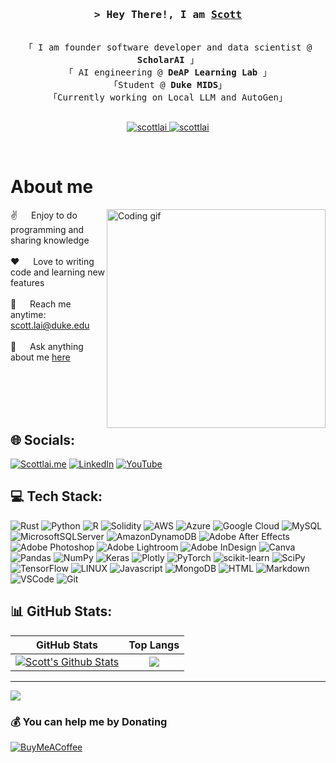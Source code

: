 <!--
<h2 align="center">
  Welcome to ScottLL AI World!
  <img src="https://media.giphy.com/media/hvRJCLFzcasrR4ia7z/giphy.gif" width="28">
</h2>
-->

<!--
<p align="center">
  <a href="https://github.com/alsiam"><img src="https://readme-typing-svg.herokuapp.com/?lines=Self%20Taught%20Programmer;Front%20End%20Developer;1.5%2B%20years%20of%20coding%20experience;Always%20learning%20new%20things&center=true&width=380&height=45"></a>
</p>

 -->
 

<!-- Intro  -->
<h3 align="center">
        <samp>&gt; Hey There!, I am
                <b><a target="_blank" href="https://scottlai.me">Scott</a></b>
        </samp>
</h3>


<p align="center"> 
  <samp>
    <br>
    「 I am founder software developer and data scientist @ <b>ScholarAI</b> 」<br>
   「  AI engineering @ <b>DeAP Learning Lab</b> 」<br>
    「Student @ <b src="https://datascience.duke.edu/">Duke MIDS</b>」<br>
    「Currently working on Local LLM and AutoGen」
    <br>
    <br>
  </samp>
</p>

<p align="center">
 <a href="https://scottlai.me" target="blank">
  <img src="https://img.shields.io/badge/Website-DC143C?style=for-the-badge&logo=medium&logoColor=white" alt="scottlai" />
 </a>
 <a href="[https://linkedin.com/in/al-siam](https://www.linkedin.com/in/scottlaiq/)" target="_blank">
  <img src="https://img.shields.io/badge/LinkedIn-0077B5?style=for-the-badge&logo=linkedin&logoColor=white" alt="scottlai"/>
 </a>
<!--  <a href="https://twitter.com/alsiam_dev" target="_blank">
  <img src="https://img.shields.io/badge/Twitter-1DA1F2?style=for-the-badge&logo=twitter&logoColor=white" />
 </a>
 <a href="https://instagram.com/alsiam_dev" target="_blank">
  <img src="https://img.shields.io/badge/Instagram-fe4164?style=for-the-badge&logo=instagram&logoColor=white" alt="scottlai" />
 </a> 
 <a href="https://facebook.com/alsiam.world" target="_blank">
  <img src="https://img.shields.io/badge/Facebook-20BEFF?&style=for-the-badge&logo=facebook&logoColor=white" alt="scottlai"  />
  </a>  -->
</p>
<br />

<!-- About Section -->
 # About me
 
<p>
 <img align="right" width="350" src="/assets/programmer.gif" alt="Coding gif" />
  
 ✌️ &emsp; Enjoy to do programming and sharing knowledge <br/><br/>
 ❤️ &emsp; Love to writing code and learning new features<br/><br/>
 📧 &emsp; Reach me anytime: scott.lai@duke.edu<br/><br/>
 💬 &emsp; Ask anything about me [here](https://aiscottavatar.azurewebsites.net/)

</p>
<br/>
<br/>
<br/>
<br/>

 

## 🌐 Socials:
[![Scottlai.me](https://img.shields.io/badge/PersonalWebsite-Scottlai.me-blue)](https://scottlai.me/) [![LinkedIn](https://img.shields.io/badge/LinkedIn-%230077B5.svg?logo=linkedin&logoColor=white)](https://linkedin.com/in/scottlaiq) [![YouTube](https://img.shields.io/badge/YouTube-%23FF0000.svg?logo=YouTube&logoColor=white)](https://youtube.com/@UCwsiZcdZRt5_fgeUdR9Nezg) 


## 💻 Tech Stack:
![Rust](https://img.shields.io/badge/rust-%23000000.svg?style=for-the-badge&logo=rust&logoColor=white) ![Python](https://img.shields.io/badge/python-3670A0?style=for-the-badge&logo=python&logoColor=ffdd54) ![R](https://img.shields.io/badge/r-%23276DC3.svg?style=for-the-badge&logo=r&logoColor=white) ![Solidity](https://img.shields.io/badge/Solidity-%23363636.svg?style=for-the-badge&logo=solidity&logoColor=white) ![AWS](https://img.shields.io/badge/AWS-%23FF9900.svg?style=for-the-badge&logo=amazon-aws&logoColor=white) ![Azure](https://img.shields.io/badge/azure-%230072C6.svg?style=for-the-badge&logo=azure-devops&logoColor=white) ![Google Cloud](https://img.shields.io/badge/Google%20Cloud-%234285F4.svg?style=for-the-badge&logo=google-cloud&logoColor=white) ![MySQL](https://img.shields.io/badge/mysql-%2300f.svg?style=for-the-badge&logo=mysql&logoColor=white) ![MicrosoftSQLServer](https://img.shields.io/badge/Microsoft%20SQL%20Sever-CC2927?style=for-the-badge&logo=microsoft%20sql%20server&logoColor=white) ![AmazonDynamoDB](https://img.shields.io/badge/Amazon%20DynamoDB-4053D6?style=for-the-badge&logo=Amazon%20DynamoDB&logoColor=white) ![Adobe After Effects](https://img.shields.io/badge/Adobe%20After%20Effects-9999FF.svg?style=for-the-badge&logo=Adobe%20After%20Effects&logoColor=white) ![Adobe Photoshop](https://img.shields.io/badge/adobephotoshop-%2331A8FF.svg?style=for-the-badge&logo=adobephotoshop&logoColor=white) ![Adobe Lightroom](https://img.shields.io/badge/Adobe%20Lightroom-31A8FF.svg?style=for-the-badge&logo=Adobe%20Lightroom&logoColor=white) ![Adobe InDesign](https://img.shields.io/badge/Adobe%20InDesign-49021F?style=for-the-badge&logo=adobeindesign&logoColor=white) ![Canva](https://img.shields.io/badge/Canva-%2300C4CC.svg?style=for-the-badge&logo=Canva&logoColor=white) ![Pandas](https://img.shields.io/badge/pandas-%23150458.svg?style=for-the-badge&logo=pandas&logoColor=white) ![NumPy](https://img.shields.io/badge/numpy-%23013243.svg?style=for-the-badge&logo=numpy&logoColor=white) ![Keras](https://img.shields.io/badge/Keras-%23D00000.svg?style=for-the-badge&logo=Keras&logoColor=white) ![Plotly](https://img.shields.io/badge/Plotly-%233F4F75.svg?style=for-the-badge&logo=plotly&logoColor=white) ![PyTorch](https://img.shields.io/badge/PyTorch-%23EE4C2C.svg?style=for-the-badge&logo=PyTorch&logoColor=white) ![scikit-learn](https://img.shields.io/badge/scikit--learn-%23F7931E.svg?style=for-the-badge&logo=scikit-learn&logoColor=white) ![SciPy](https://img.shields.io/badge/SciPy-%230C55A5.svg?style=for-the-badge&logo=scipy&logoColor=%white) ![TensorFlow](https://img.shields.io/badge/TensorFlow-%23FF6F00.svg?style=for-the-badge&logo=TensorFlow&logoColor=white) ![LINUX](https://img.shields.io/badge/Linux-FCC624?style=for-the-badge&logo=linux&logoColor=black) ![Javascript](https://img.shields.io/badge/Javascript-F0DB4F?style=for-the-badge&labelColor=black&logo=javascript&logoColor=F0DB4F)
![MongoDB](https://img.shields.io/badge/MongoDB-4EA94B?style=for-the-badge&logo=mongodb&logoColor=white)
![HTML](https://img.shields.io/badge/HTML5-E34F26?style=for-the-badge&logo=html5&logoColor=white)
![Markdown](https://img.shields.io/badge/Markdown-000000?style=for-the-badge&logo=markdown&logoColor=white)
![VSCode](https://img.shields.io/badge/Visual_Studio-0078d7?style=for-the-badge&logo=visual%20studio&logoColor=white)
![Git](https://img.shields.io/badge/Git-F05032?style=for-the-badge&logo=git&logoColor=white)
## 📊 GitHub Stats:

GitHub Stats               |  Top Langs                   |
:-------------------------:|:----------------------------:|
[![Scott's Github Stats](https://github-readme-stats.vercel.app/api?username=ScottLL&theme=dark&hide_border=false&include_all_commits=true&count_private=true)](https://github.com/ScottLL) | [![](https://github-readme-stats.vercel.app/api/top-langs/?username=ScottLL&theme=dark&hide_border=false&include_all_commits=true&count_private=true&layout=compact)](https://github.com/ScottLL/github-readme-stats)

---
[![](https://visitcount.itsvg.in/api?id=ScottLL&icon=5&color=1)](https://visitcount.itsvg.in)

  ### 💰 You can help me by Donating
  [![BuyMeACoffee](https://img.shields.io/badge/Buy%20Me%20a%20Coffee-ffdd00?style=for-the-badge&logo=buy-me-a-coffee&logoColor=black)](https://www.buymeacoffee.com/scottlai) 

  
<!-- Proudly created with GPRM ( https://gprm.itsvg.in ) -->

